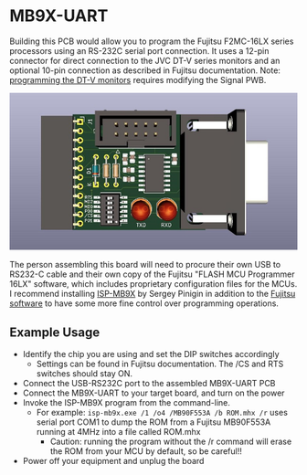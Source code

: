 # MB9X-UART
Building this PCB would allow you to program the Fujitsu F2MC-16LX series processors using an RS-232C serial port connection. It uses a 12-pin connector for direct connection to the JVC DT-V series monitors and an optional 10-pin connection as described in Fujitsu documentation. Note: [programming the DT-V monitors](dt-vmod) requires modifying the Signal PWB. 

![PCB](MB9X-UARTsmall.jpg)

The person assembling this board will need to procure their own USB to RS232-C cable and their own copy of the Fujitsu "FLASH MCU Programmer 16LX" software, which includes proprietary configuration files for the MCUs. I recommend installing [ISP-MB9X](https://isp-mb9x.sourceforge.net/) by Sergey Pinigin in addition to the [Fujitsu software](http://web.archive.org/web/20041020161858/http://www.fme.gsdc.de/products/utilitie.htm) to have some more fine control over programming operations.

## Example Usage
 - Identify the chip you are using and set the DIP switches accordingly
   - Settings can be found in Fujitsu documentation. The /CS and RTS switches should stay ON.
 - Connect the USB-RS232C port to the assembled MB9X-UART PCB
 - Connect the MB9X-UART to your target board, and turn on the power
 - Invoke the ISP-MB9X program from the command-line. 
   - For example: ```isp-mb9x.exe /1 /o4 /MB90F553A /b ROM.mhx /r```
uses serial port COM1 to dump the ROM from a Fujitsu MB90F553A running at 4MHz into a file called ROM.mhx
      - Caution: running the program without the /r command will erase the ROM from your MCU by default, so be careful!!
 - Power off your equipment and unplug the board


